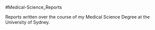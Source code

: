 #Medical-Science_Reports

Reports written over the course of my Medical Science Degree at the University of Sydney.
